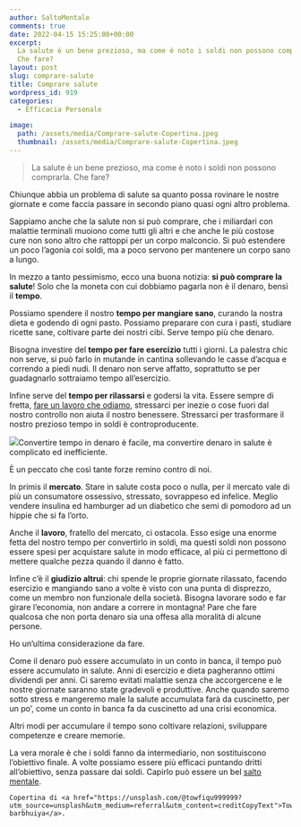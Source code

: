 ```yaml
---
author: SaltoMentale
comments: true
date: 2022-04-15 15:25:00+00:00
excerpt:
  La salute è un bene prezioso, ma come è noto i soldi non possono comprarla.
  Che fare?
layout: post
slug: comprare-salute
title: Comprare salute
wordpress_id: 919
categories:
  - Efficacia Personale

image:
  path: /assets/media/Comprare-salute-Copertina.jpeg
  thumbnail: /assets/media/Comprare-salute-Copertina.jpeg
---
```


> La salute è un bene prezioso, ma come è noto i soldi non possono comprarla. Che fare?


Chiunque abbia un problema di salute sa quanto possa rovinare le nostre giornate e come faccia passare in secondo piano quasi ogni altro problema.

Sappiamo anche che la salute non si può comprare, che i miliardari con malattie terminali muoiono come tutti gli altri e che anche le più costose cure non sono altro che rattoppi per un corpo malconcio. Si può estendere un poco l’agonia coi soldi, ma a poco servono per mantenere un corpo sano a lungo.

In mezzo a tanto pessimismo, ecco una buona notizia: **si può comprare la salute**! Solo che la moneta con cui dobbiamo pagarla non è il denaro, bensì il **tempo**.

Possiamo spendere il nostro **tempo per mangiare sano**, curando la nostra dieta e godendo di ogni pasto. Possiamo preparare con cura i pasti, studiare ricette sane, coltivare parte dei nostri cibi. Serve tempo più che denaro.

Bisogna investire del **tempo per fare esercizio** tutti i giorni. La palestra chic non serve, si può farlo in mutande in cantina sollevando le casse d’acqua e correndo a piedi nudi. Il denaro non serve affatto, soprattutto se per guadagnarlo sottraiamo tempo all’esercizio.

Infine serve del **tempo per rilassarsi** e godersi la vita. Essere sempre di fretta, [fare un lavoro che odiamo](/bisogno-di-lavorare/), stressarci per inezie o cose fuori dal nostro controllo non aiuta il nostro benessere. Stressarci per trasformare il nostro prezioso tempo in soldi è controproducente.

![]({{site.baseurl}}/assets/media/Comprare-salute.jpg)Convertire tempo in denaro è facile, ma convertire denaro in salute è complicato ed inefficiente.

È un peccato che così tante forze remino contro di noi.

In primis il **mercato**. Stare in salute costa poco o nulla, per il mercato vale di più un consumatore ossessivo, stressato, sovrappeso ed infelice. Meglio vendere insulina ed hamburger ad un diabetico che semi di pomodoro ad un hippie che si fa l’orto.

Anche il **lavoro**, fratello del mercato, ci ostacola. Esso esige una enorme fetta del nostro tempo per convertirlo in soldi, ma questi soldi non possono essere spesi per acquistare salute in modo efficace, al più ci permettono di mettere qualche pezza quando il danno è fatto.

Infine c’è il **giudizio altrui**: chi spende le proprie giornate rilassato, facendo esercizio e mangiando sano a volte è visto con una punta di disprezzo, come un membro non funzionale della società. Bisogna lavorare sodo e far girare l’economia, non andare a correre in montagna! Pare che fare qualcosa che non porta denaro sia una offesa alla moralità di alcune persone.

Ho un’ultima considerazione da fare.

Come il denaro può essere accumulato in un conto in banca, il tempo può essere accumulato in salute. Anni di esercizio e dieta pagheranno ottimi dividendi per anni. Ci saremo evitati malattie senza che accorgercene e le nostre giornate saranno state gradevoli e produttive. Anche quando saremo sotto stress e mangeremo male la salute accumulata farà da cuscinetto, per un po’, come un conto in banca fa da cuscinetto ad una crisi economica.

Altri modi per accumulare il tempo sono coltivare relazioni, sviluppare competenze e creare memorie.

La vera morale è che i soldi fanno da intermediario, non sostituiscono l’obiettivo finale. A volte possiamo essere più efficaci puntando dritti all’obiettivo, senza passare dai soldi. Capirlo può essere un bel [salto mentale](/cose-un-salto-mentale/).

    Copertina di <a href="https://unsplash.com/@towfiqu999999?utm_source=unsplash&utm_medium=referral&utm_content=creditCopyText">Towfiqu barbhuiya</a>.

